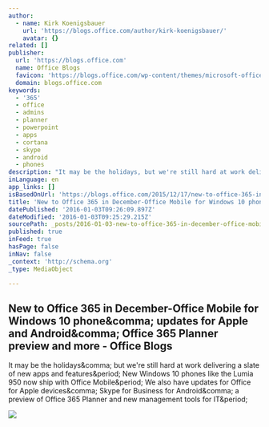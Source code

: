 ```yaml
---
author:
  - name: Kirk Koenigsbauer
    url: 'https://blogs.office.com/author/kirk-koenigsbauer/'
    avatar: {}
related: []
publisher:
  url: 'https://blogs.office.com'
  name: Office Blogs
  favicon: 'https://blogs.office.com/wp-content/themes/microsoft-office-blogs/images/favicon.ico'
  domain: blogs.office.com
keywords:
  - '365'
  - office
  - admins
  - planner
  - powerpoint
  - apps
  - cortana
  - skype
  - android
  - phones
description: "It may be the holidays, but we're still hard at work delivering a slate of new apps and features. New Windows 10 phones like the Lumia 950 now ship with Office Mobile. We also have updates for Office for Apple devices, Skype for Business for Android, a preview of Office 365 Planner and new management tools for IT."
inLanguage: en
app_links: []
isBasedOnUrl: 'https://blogs.office.com/2015/12/17/new-to-office-365-in-december-office-mobile-for-windows-10-phone-updates-for-apple-and-android-office-365-planner-preview-and-more/'
title: 'New to Office 365 in December-Office Mobile for Windows 10 phone, updates for Apple and Android, Office 365 Planner preview and more - Office Blogs'
datePublished: '2016-01-03T09:26:09.897Z'
dateModified: '2016-01-03T09:25:29.215Z'
sourcePath: _posts/2016-01-03-new-to-office-365-in-december-office-mobile-for-windows-10-p.md
published: true
inFeed: true
hasPage: false
inNav: false
_context: 'http://schema.org'
_type: MediaObject

---
```

<article style=""><h1>New to Office 365 in December-Office Mobile for Windows 10 phone&amp;comma; updates for Apple and Android&amp;comma; Office 365 Planner preview and more - Office Blogs</h1><p>It may be the holidays&amp;comma; but we're still hard at work delivering a slate of new apps and features&amp;period; New Windows 10 phones like the Lumia 950 now ship with Office Mobile&amp;period; We also have updates for Office for Apple devices&amp;comma; Skype for Business for Android&amp;comma; a preview of Office 365 Planner and new management tools for IT&amp;period;</p><img src="https://officeblogseast.blob.core.windows.net/wp-content/2015/12/December-update-FI.png" /></article>